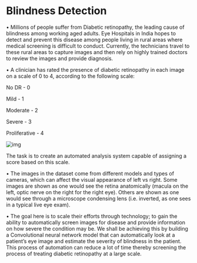 # Blindness Detection

• Millions of people suffer from Diabetic retinopathy, the leading cause of blindness among working aged adults. Eye Hospitals in India hopes to detect and prevent this disease among people living in rural areas where medical screening is difficult to conduct. Currently, the technicians travel to these rural areas to capture images and then rely on highly trained doctors to review the images and provide diagnosis.

• A clinician has rated the presence of diabetic retinopathy in each image on a scale of 0 to 4, according to the following scale:

No DR - 0

Mild - 1

Moderate - 2

Severe - 3

Proliferative - 4

![img](https://user-images.githubusercontent.com/64200536/232227340-68398b4a-fc81-4364-bbe5-4f6697d1fc1c.jpg)

The task is to create an automated analysis system capable of assigning a score based on this scale.

• The images in the dataset come from different models and types of cameras, which can affect the visual appearance of left vs right. Some images are shown as one would see the retina anatomically (macula on the left, optic nerve on the right for the right eye). Others are shown as one would see through a microscope condensing lens (i.e. inverted, as one sees in a typical live eye exam).

• The goal here is to scale their efforts through technology; to gain the ability to automatically screen images for disease and provide information on how severe the condition may be. We shall be achieving this by building a Convolutional neural network model that can automatically look at a patient’s eye image and estimate the severity of blindness in the patient. This process of automation can reduce a lot of time thereby screening the process of treating diabetic retinopathy at a large scale.
